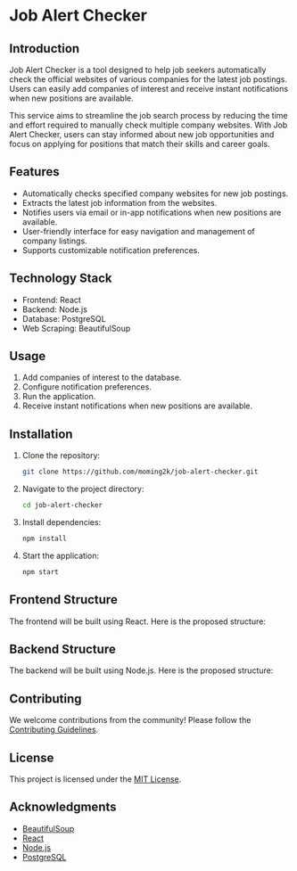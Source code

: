# Job Alert Checker

## Introduction
Job Alert Checker is a tool designed to help job seekers automatically check the official websites of various companies for the latest job postings. Users can easily add companies of interest and receive instant notifications when new positions are available.

This service aims to streamline the job search process by reducing the time and effort required to manually check multiple company websites. With Job Alert Checker, users can stay informed about new job opportunities and focus on applying for positions that match their skills and career goals.

## Features
- Automatically checks specified company websites for new job postings.
- Extracts the latest job information from the websites.
- Notifies users via email or in-app notifications when new positions are available.
- User-friendly interface for easy navigation and management of company listings.
- Supports customizable notification preferences.

## Technology Stack
- Frontend: React
- Backend: Node.js
- Database: PostgreSQL
- Web Scraping: BeautifulSoup

## Usage
1. Add companies of interest to the database.
2. Configure notification preferences.
3. Run the application.
4. Receive instant notifications when new positions are available.

## Installation
1. Clone the repository:
    ```bash
    git clone https://github.com/moming2k/job-alert-checker.git
    ```
2. Navigate to the project directory:
    ```bash
    cd job-alert-checker
    ```
3. Install dependencies:
    ```bash
    npm install
    ```
4. Start the application:
    ```bash
    npm start
    ```

## Frontend Structure

The frontend will be built using React. Here is the proposed structure:

## Backend Structure

The backend will be built using Node.js. Here is the proposed structure:


## Contributing
We welcome contributions from the community! Please follow the [Contributing Guidelines](https://github.com/moming2k/job-alert-checker/blob/main/CONTRIBUTING.md).

## License
This project is licensed under the [MIT License](https://choosealicense.com/licenses/mit/).

## Acknowledgments
- [BeautifulSoup](https://www.crummy.com/software/BeautifulSoup/bs4/doc/)
- [React](https://reactjs.org/)
- [Node.js](https://nodejs.org/)
- [PostgreSQL](https://www.postgresql.org/)


